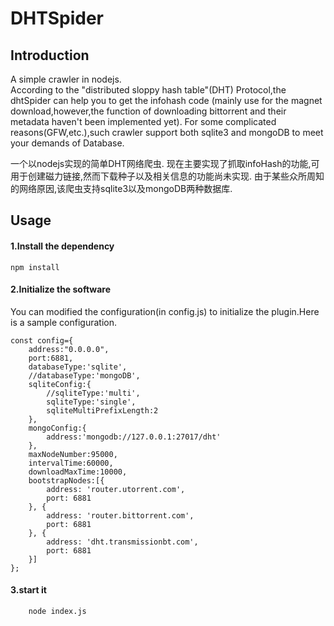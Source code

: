 # DHTSpider

## Introduction
A simple crawler in nodejs.  
According to the "distributed sloppy hash table"(DHT) Protocol,the dhtSpider can help you to get the infohash code (mainly use for the magnet download,however,the function of downloading bittorrent and their metadata haven't been implemented yet).
For some complicated reasons(GFW,etc.),such crawler support both sqlite3 and mongoDB to meet your demands of Database.

一个以nodejs实现的简单DHT网络爬虫.
现在主要实现了抓取infoHash的功能,可用于创建磁力链接,然而下载种子以及相关信息的功能尚未实现.
由于某些众所周知的网络原因,该爬虫支持sqlite3以及mongoDB两种数据库.

## Usage
#### 1.Install the dependency 

    npm install
    
#### 2.Initialize the software

You can modified the configuration(in config.js) to initialize the plugin.Here is a sample configuration.

    const config={
        address:"0.0.0.0",
        port:6881,
        databaseType:'sqlite',
        //databaseType:'mongoDB',
        sqliteConfig:{
            //sqliteType:'multi',
            sqliteType:'single',
            sqliteMultiPrefixLength:2
        },
        mongoConfig:{
            address:'mongodb://127.0.0.1:27017/dht'
        },
        maxNodeNumber:95000,
        intervalTime:60000,
        downloadMaxTime:10000,
        bootstrapNodes:[{
            address: 'router.utorrent.com',
            port: 6881
        }, {
            address: 'router.bittorrent.com',
            port: 6881
        }, {
            address: 'dht.transmissionbt.com',
            port: 6881
        }]
    };
    

    

#### 3.start it
        node index.js



        